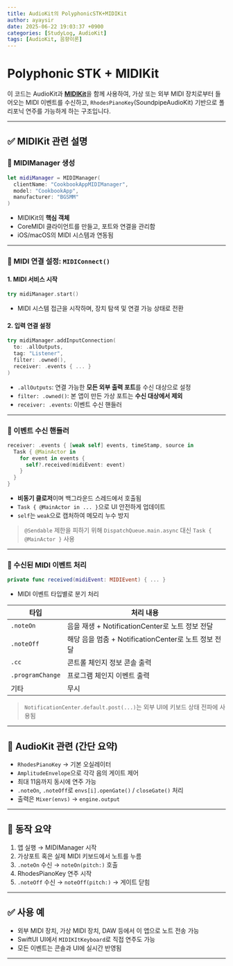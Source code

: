 ```yaml
---
title: AudioKit의 PolyphonicSTK+MIDIKit
author: ayaysir
date: 2025-06-22 19:03:37 +0900
categories: [StudyLog, AudioKit]
tags: [AudioKit, 음향이론]
---
```


# Polyphonic STK + MIDIKit

이 코드는 AudioKit과 [**MIDIKit**](https://github.com/orchetect/MIDIKit)을 함께 사용하여,
가상 또는 외부 MIDI 장치로부터 들어오는 MIDI 이벤트를 수신하고,
`RhodesPianoKey`(SoundpipeAudioKit) 기반으로 폴리포닉 연주를 가능하게 하는 구조입니다.

---

## ✅ MIDIKit 관련 설명

### 🔹 MIDIManager 생성

```swift
let midiManager = MIDIManager(
  clientName: "CookbookAppMIDIManager",
  model: "CookbookApp",
  manufacturer: "BGSMM"
)
```

* MIDIKit의 **핵심 객체**
* CoreMIDI 클라이언트를 만들고, 포트와 연결을 관리함
* iOS/macOS의 MIDI 시스템과 연동됨

---

### 🔹 MIDI 연결 설정: `MIDIConnect()`

#### 1. MIDI 서비스 시작

```swift
try midiManager.start()
```

* MIDI 시스템 접근을 시작하며, 장치 탐색 및 연결 가능 상태로 전환

#### 2. 입력 연결 설정

```swift
try midiManager.addInputConnection(
  to: .allOutputs,
  tag: "Listener",
  filter: .owned(),
  receiver: .events { ... }
)
```

* `.allOutputs`: 연결 가능한 **모든 외부 출력 포트**를 수신 대상으로 설정
* `filter: .owned()`: 본 앱이 만든 가상 포트는 **수신 대상에서 제외**
* `receiver: .events`: 이벤트 수신 핸들러

---

### 🔹 이벤트 수신 핸들러

```swift
receiver: .events { [weak self] events, timeStamp, source in
  Task { @MainActor in
    for event in events {
      self?.received(midiEvent: event)
    }
  }
}
```

* **비동기 클로저**이며 백그라운드 스레드에서 호출됨
* `Task { @MainActor in ... }`으로 UI 안전하게 업데이트
* `self`는 `weak`으로 캡처하여 메모리 누수 방지

> `@Sendable` 제한을 피하기 위해 `DispatchQueue.main.async` 대신 `Task { @MainActor }` 사용

---

### 🔹 수신된 MIDI 이벤트 처리

```swift
private func received(midiEvent: MIDIEvent) { ... }
```

* MIDI 이벤트 타입별로 분기 처리

| 타입               | 처리 내용                                   |
| ---------------- | --------------------------------------- |
| `.noteOn`        | 음을 재생 + NotificationCenter로 노트 정보 전달    |
| `.noteOff`       | 해당 음을 멈춤 + NotificationCenter로 노트 정보 전달 |
| `.cc`            | 콘트롤 체인지 정보 콘솔 출력                        |
| `.programChange` | 프로그램 체인지 이벤트 출력                         |
| 기타               | 무시                                      |

> `NotificationCenter.default.post(...)`는 외부 UI에 키보드 상태 전파에 사용됨

---

## 🎹 AudioKit 관련 (간단 요약)

* `RhodesPianoKey` → 기본 오실레이터
* `AmplitudeEnvelope`으로 각각 음의 게이트 제어
* 최대 11음까지 동시에 연주 가능
* `.noteOn`, `.noteOff`로 `envs[i].openGate()` / `closeGate()` 처리
* 출력은 `Mixer(envs)` → `engine.output`

---

## 🧪 동작 요약

1. 앱 실행 → MIDIManager 시작
2. 가상포트 혹은 실제 MIDI 키보드에서 노트를 누름
3. `.noteOn` 수신 → `noteOn(pitch:)` 호출
4. RhodesPianoKey 연주 시작
5. `.noteOff` 수신 → `noteOff(pitch:)` → 게이트 닫힘

---

## ✅ 사용 예

* 외부 MIDI 장치, 가상 MIDI 장치, DAW 등에서 이 앱으로 노트 전송 가능
* SwiftUI UI에서 `MIDIKItKeyboard`로 직접 연주도 가능
* 모든 이벤트는 콘솔과 UI에 실시간 반영됨

---
